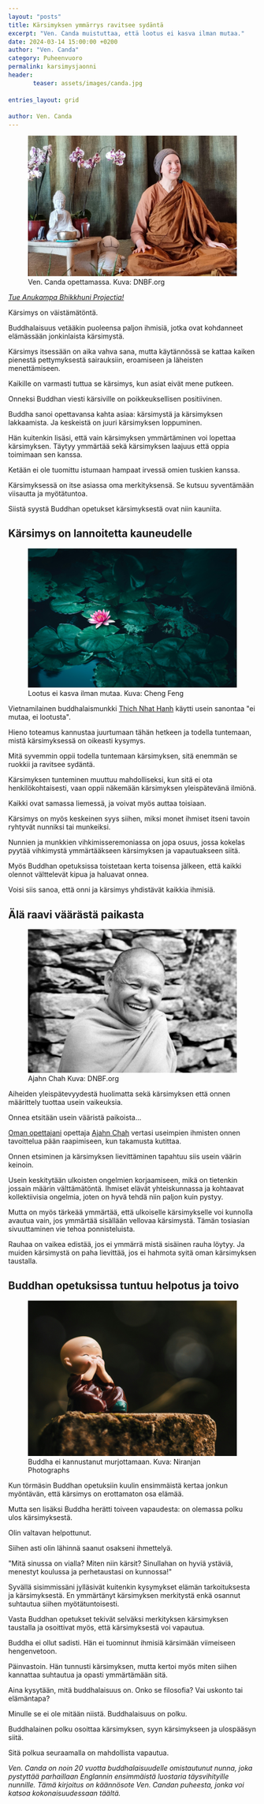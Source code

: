 ```yaml
---
layout: "posts"
title: Kärsimyksen ymmärrys ravitsee sydäntä
excerpt: "Ven. Canda muistuttaa, että lootus ei kasva ilman mutaa."
date: 2024-03-14 15:00:00 +0200
author: "Ven. Canda"
category: Puheenvuoro
permalink: karsimysjaonni
header: 
       teaser: assets/images/canda.jpg

entries_layout: grid

author: Ven. Canda
---
```

<figure>
<img src="assets/images/canda.jpg" alt="ven canda">
<figcaption> Ven. Canda opettamassa. Kuva: DNBF.org</figcaption>
</figure>

<i><a href="https://anukampaproject.org/donate/">Tue Anukampa Bhikkhuni Projectia!</a></i>

Kärsimys on väistämätöntä. 

Buddhalaisuus vetääkin puoleensa paljon ihmisiä, jotka ovat kohdanneet elämässään jonkinlaista kärsimystä.

Kärsimys itsessään on aika vahva sana, mutta käytännössä se kattaa kaiken pienestä pettymyksestä sairauksiin, eroamiseen ja läheisten menettämiseen.

Kaikille on varmasti tuttua se kärsimys, kun asiat eivät mene putkeen.

Onneksi Buddhan viesti kärsiville on poikkeuksellisen positiivinen. 

Buddha sanoi opettavansa kahta asiaa: kärsimystä ja kärsimyksen lakkaamista. Ja keskeistä on juuri kärsimyksen loppuminen. 

Hän kuitenkin lisäsi, että vain kärsimyksen ymmärtäminen voi lopettaa kärsimyksen. Täytyy ymmärtää sekä kärsimyksen laajuus että oppia toimimaan sen kanssa. 

Ketään ei ole tuomittu istumaan hampaat irvessä omien tuskien kanssa. 

Kärsimyksessä on itse asiassa oma merkityksensä. Se kutsuu syventämään viisautta ja myötätuntoa. 

Siistä syystä Buddhan opetukset kärsimyksestä ovat niin kauniita.

<h2>Kärsimys on lannoitetta kauneudelle</h2>

<figure>
<img src="assets/images/cheng-feng-kkdzHCrHjgU-unsplash.jpg" alt="lootus">
<figcaption> Lootus ei kasva ilman mutaa. Kuva: Cheng Feng</figcaption>
</figure>

Vietnamilainen buddhalaismunkki <a href="https://plumvillage.org/about/thich-nhat-hanh">Thich Nhat Hanh</a> käytti usein sanontaa "ei mutaa, ei lootusta".

Hieno toteamus kannustaa juurtumaan tähän hetkeen ja todella tuntemaan, mistä kärsimyksessä on oikeasti kysymys. 

Mitä syvemmin oppii todella tuntemaan kärsimyksen, sitä enemmän se ruokkii ja ravitsee sydäntä.  

Kärsimyksen tunteminen muuttuu mahdolliseksi, kun sitä ei ota henkilökohtaisesti, vaan oppii näkemään kärsimyksen yleispätevänä ilmiönä. 

Kaikki ovat samassa liemessä, ja voivat myös auttaa toisiaan.

Kärsimys on myös keskeinen syys siihen, miksi monet ihmiset itseni tavoin ryhtyvät nunniksi tai munkeiksi. 

Nunnien ja munkkien vihkimisseremoniassa on jopa osuus, jossa kokelas pyytää vihkimystä ymmärtääkseen kärsimyksen ja vapautuakseen siitä.

Myös Buddhan opetuksissa toistetaan kerta toisensa jälkeen, että kaikki olennot välttelevät kipua ja haluavat onnea. 

Voisi siis sanoa, että onni ja kärsimys yhdistävät kaikkia ihmisiä.

<h2>Älä raavi väärästä paikasta</h2>

<figure>
<img src="assets/images/ajahnchah.jpg" alt="ajahn chah">
<figcaption> Ajahn Chah Kuva: DNBF.org</figcaption>
</figure>

Aiheiden yleispätevyydestä huolimatta sekä kärsimyksen että onnen määrittely tuottaa usein vaikeuksia. 

Onnea etsitään usein vääristä paikoista...

<a href="https://meditoikuinbuddha.fi/munkkiyksin">Oman opettajani</a> opettaja <a href="https://www.ajahnchah.org/">Ajahn Chah</a> vertasi useimpien ihmisten onnen tavoittelua pään raapimiseen, kun takamusta kutittaa. 

Onnen etsiminen ja kärsimyksen lievittäminen tapahtuu siis usein väärin keinoin.

Usein keskitytään ulkoisten ongelmien korjaamiseen, mikä on tietenkin jossain määrin välttämätöntä. Ihmiset elävät yhteiskunnassa ja kohtaavat kollektiivisia ongelmia, joten on hyvä tehdä niin paljon kuin pystyy.

Mutta on myös tärkeää ymmärtää, että ulkoiselle kärsimykselle voi kunnolla avautua vain, jos ymmärtää sisällään vellovaa kärsimystä. Tämän tosiasian sivuuttaminen vie tehoa ponnisteluista. 

Rauhaa on vaikea edistää, jos ei ymmärrä mistä sisäinen rauha löytyy. Ja muiden kärsimystä on paha lievittää, jos ei hahmota syitä oman kärsimyksen taustalla.

<h2>Buddhan opetuksissa tuntuu helpotus ja toivo</h2>

<figure>
<img src="assets/images/niranjan-_-photographs-b5XS4nqIets-unsplash.jpg" alt="naurava nunna">
<figcaption> Buddha ei kannustanut murjottamaan. Kuva: Niranjan Photographs</figcaption>
</figure>

Kun törmäsin Buddhan opetuksiin kuulin ensimmäistä kertaa jonkun myöntävän, että kärsimys on erottamaton osa elämää. 

Mutta sen lisäksi Buddha herätti toiveen vapaudesta: on olemassa polku ulos kärsimyksestä.

Olin valtavan helpottunut.

Siihen asti olin lähinnä saanut osakseni ihmettelyä. 

"Mitä sinussa on vialla? Miten niin kärsit? Sinullahan on hyviä ystäviä, menestyt koulussa ja perhetaustasi on kunnossa!"

Syvällä sisimmissäni jylläsivät kuitenkin kysymykset elämän tarkoituksesta ja kärsimyksestä. En ymmärtänyt kärsimyksen merkitystä enkä osannut suhtautua siihen myötätuntoisesti.

Vasta Buddhan opetukset tekivät selväksi merkityksen kärsimyksen taustalla ja osoittivat myös, että kärsimyksestä voi vapautua. 

Buddha ei ollut sadisti. Hän ei tuominnut ihmisiä kärsimään viimeiseen hengenvetoon. 

Päinvastoin. Hän tunnusti kärsimyksen, mutta kertoi myös miten siihen kannattaa suhtautua ja opasti ymmärtämään sitä.

Aina kysytään, mitä buddhalaisuus on. Onko se filosofia? Vai uskonto tai elämäntapa? 

Minulle se ei ole mitään niistä. Buddhalaisuus on polku.

Buddhalainen polku osoittaa kärsimyksen, syyn kärsimykseen ja ulospääsyn siitä. 

Sitä polkua seuraamalla on mahdollista vapautua.

<i>Ven. Canda on noin 20 vuotta buddhalaisuudelle omistautunut nunna, joka pystyttää parhaillaan Englannin ensimmäistä luostaria täysvihityille nunnille.</i> 
<i>Tämä kirjoitus on käännösote Ven. Candan puheesta, jonka voi katsoa kokonaisuudessaan täältä.</i>
